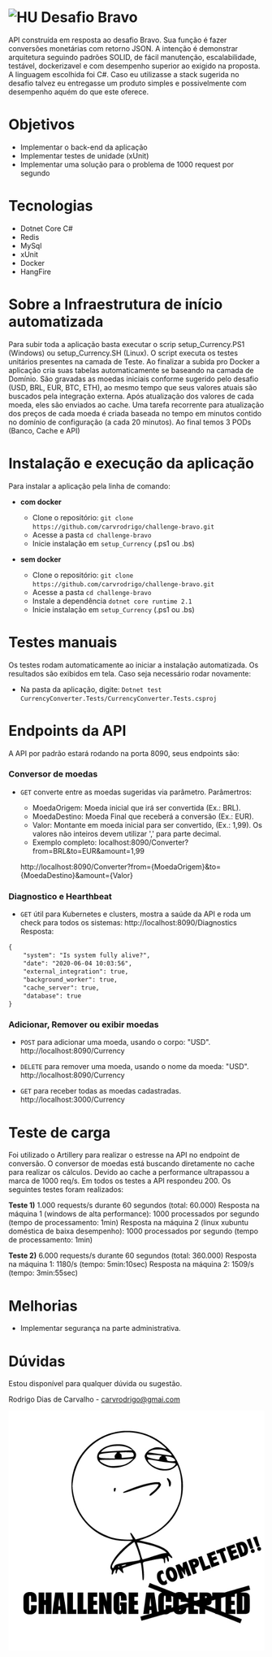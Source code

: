 # <img src="https://avatars1.githubusercontent.com/u/7063040?v=4&s=200.jpg" alt="HU" width="24"/> Desafio Bravo

API construída em resposta ao desafio Bravo. Sua função é fazer conversões monetárias com retorno JSON.
A intenção é demonstrar arquitetura seguindo padrões SOLID, de fácil manutenção, escalabilidade, testável, dockerizavel e com desempenho superior ao exigido na proposta.
A linguagem escolhida foi C#. Caso eu utilizasse a stack sugerida no desafio talvez eu entregasse um produto simples e possivelmente com desempenho aquém do que este oferece.

# Objetivos
- Implementar o back-end da aplicação
- Implementar testes de unidade (xUnit)
- Implementar uma  solução para o problema de 1000 request por segundo

# Tecnologias
- Dotnet Core C#
- Redis
- MySql
- xUnit
- Docker
- HangFire

# Sobre a Infraestrutura de início automatizada
Para subir toda a aplicação basta executar o scrip setup_Currency.PS1 (Windows) ou setup_Currency.SH (Linux).
O script executa os testes unitários presentes na camada de Teste.
Ao finalizar a subida pro Docker a aplicação cria suas tabelas automaticamente se baseando na camada de Domínio.
São gravadas as moedas iniciais conforme sugerido pelo desafio (USD, BRL, EUR, BTC, ETH), ao mesmo tempo que seus valores atuais são buscados pela integração externa.
Após atualização dos valores de cada moeda, eles são enviados ao cache.
Uma tarefa recorrente para atualização dos preços de cada moeda é criada baseada no tempo em minutos contido no domínio de configuração (a cada 20 minutos).
Ao final temos 3 PODs (Banco, Cache e API)

# Instalação e execução da aplicação
Para instalar a aplicação pela linha de comando:

- **com docker**
    - Clone o repositório: `git clone https://github.com/carvrodrigo/challenge-bravo.git`
    - Acesse a pasta `cd challenge-bravo`
    - Inicie instalação em `setup_Currency` (.ps1 ou .bs)
  
- **sem docker**
    - Clone o repositório: `git clone https://github.com/carvrodrigo/challenge-bravo.git`
    - Acesse a pasta `cd challenge-bravo`
    - Instale a dependência `dotnet core runtime 2.1`
    - Inicie instalação em `setup_Currency` (.ps1 ou .bs)

# Testes manuais
Os testes rodam automaticamente ao iniciar a instalação automatizada. Os resultados são exibidos em tela. Caso seja necessário rodar novamente:
- Na pasta da aplicação, digite: `Dotnet test CurrencyConverter.Tests/CurrencyConverter.Tests.csproj`

# Endpoints da API
A API por padrão estará rodando na porta 8090, seus endpoints são:

### Conversor de moedas

- `GET` converte entre as moedas sugeridas via parâmetro.
Parâmertros: 
    - MoedaOrigem: Moeda inicial que irá ser convertida (Ex.: BRL).
    - MoedaDestino: Moeda Final que receberá a conversão (Ex.: EUR).
    - Valor: Montante em moeda inicial para ser convertido, (Ex.: 1,99). Os valores não inteiros devem utilizar ',' para parte decimal.
    - Exemplo completo: localhost:8090/Converter?from=BRL&to=EUR&amount=1,99
    
    http://localhost:8090/Converter?from={MoedaOrigem}&to={MoedaDestino}&amount={Valor}

### Diagnostico e Hearthbeat

- `GET` útil para Kubernetes e clusters, mostra a saúde da API e roda um check para todos os sistemas:
    http://localhost:8090/Diagnostics
Resposta:
```
{
    "system": "Is system fully alive?",
    "date": "2020-06-04 10:03:56",
    "external_integration": true,
    "background_worker": true,
    "cache_server": true,
    "database": true
}
```

### Adicionar, Remover ou exibir moedas

- `POST` para adicionar uma moeda, usando o corpo: "USD".
    http://localhost:8090/Currency

- `DELETE` para remover uma moeda, usando o nome da moeda: "USD".
    http://localhost:8090/Currency

- `GET` para receber todas as moedas cadastradas.
    http://localhost:3000/Currency

# Teste de carga
Foi utilizado o Artillery para realizar o estresse na API no endpoint de conversão. 
O conversor de moedas está buscando diretamente no cache para realizar os cálculos.
Devido ao cache a performance ultrapassou a marca de 1000 req/s. Em todos os testes a API respondeu 200.
Os seguintes testes foram realizados:

**Teste 1)** 1.000 requests/s durante 60 segundos (total: 60.000)
    Resposta na máquina 1 (windows de alta performance): 1000 processados por segundo (tempo de processamento: 1min)
    Resposta na máquina 2 (linux xubuntu doméstica de baixa desempenho): 1000 processados por segundo (tempo de processamento: 1min)
 
**Teste 2)** 6.000 requests/s durante 60 segundos (total: 360.000)
    Resposta na máquina 1: 1180/s (tempo: 5min:10sec)
    Resposta na máquina 2: 1509/s (tempo: 3min:55sec)

# Melhorias

 - Implementar segurança na parte administrativa.

# Dúvidas
Estou disponível para qualquer dúvida ou sugestão.

Rodrigo Dias de Carvalho -
carvrodrigo@gmai.com


<p align="center">
  <img src="ca.jpg" alt="Challange accepted" />
</p>
